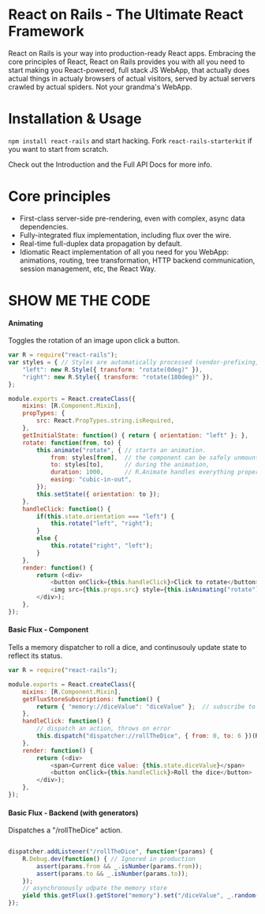 React on Rails - The Ultimate React Framework
=============================================

React on Rails is your way into production-ready React apps.
Embracing the core principles of React, React on Rails provides you with all you need
to start making you React-powered, full stack JS WebApp, that actually does actual things
in actualy browsers of actual visitors, served by actual servers crawled by actual spiders.
Not your grandma's WebApp.

Installation & Usage
====================
`npm install react-rails` and start hacking.
Fork `react-rails-starterkit` if you want to start from scratch.

Check out the Introduction and the Full API Docs for more info.

Core principles
===============
- First-class server-side pre-rendering, even with complex, async data dependencies.
- Fully-integrated flux implementation, including flux over the wire.
- Real-time full-duplex data propagation by default.
- Idiomatic React implementation of all you need for you WebApp: animations, routing,
tree transformation, HTTP backend communication, session management, etc, the React Way.

SHOW ME THE CODE
================

#### Animating

Toggles the rotation of an image upon click a button.

```js
var R = require("react-rails");
var styles = { // Styles are automatically processed (vendor-prefixing, etc)
    "left": new R.Style({ transform: "rotate(0deg)" }),
    "right": new R.Style({ transform: "rotate(180deg)" }),
};

module.exports = React.createClass({
    mixins: [R.Component.Mixin],
    propTypes: {
        src: React.PropTypes.string.isRequired,
    },
    getInitialState: function() { return { orientation: "left" }; },
    rotate: function(from, to) {
        this.animate("rotate", { // starts an animation.
            from: styles[from],  // the component can be safely unmounted
            to: styles[to],      // during the animation,
            duration: 1000,      // R.Animate handles everything properly.
            easing: "cubic-in-out",
        });
        this.setState({ orientation: to });
    },
    handleClick: function() {
        if(this.state.orientation === "left") {
            this.rotate("left", "right");
        }
        else {
            this.rotate("right", "left");
        }
    },
    render: function() {
        return (<div>
            <button onClick={this.handleClick}>Click to rotate</button>
            <img src={this.props.src} style={this.isAnimating("rotate") ? this.getAnimatedStyle("rotate") : styles[this.state.orientation]} />
        </div>);
    },
});
```

#### Basic Flux - Component

Tells a memory dispatcher to roll a dice, and continusouly update state to reflect its status.

```js
var R = require("react-rails");

module.exports = React.createClass({
    mixins: [R.Component.Mixin],
    getFluxStoreSubscriptions: function() {
        return { "memory://diceValue": "diceValue" };  // subscribe to a store value
    },
    handleClick: function() {
        // dispatch an action, throws on error
        this.dispatch("dispatcher://rollTheDice", { from: 0, to: 6 })(R.Debug.rethrow("Something when wrong!"));
    },
    render: function() {
        return (<div>
            <span>Current dice value: {this.state.diceValue}</span>
            <button onClick={this.handleClick}>Roll the dice</button>
        </div>);
    },
});
```

#### Basic Flux - Backend (with generators)

Dispatches a "/rollTheDice" action.

```js

dispatcher.addListener("/rollTheDice", function*(params) {
    R.Debug.dev(function() { // Ignored in production
        assert(params.from && _.isNumber(params.from));
        assert(params.to && _.isNumber(params.to));
    });
    // asynchronously udpate the memory store
    yield this.getFlux().getStore("memory").set("/diceValue", _.random(params.from, params.to));
});
```

